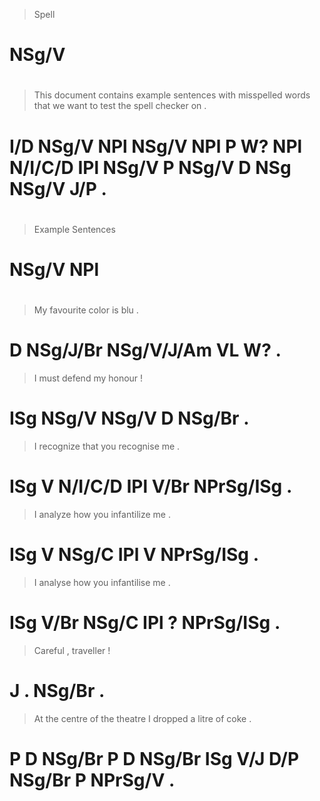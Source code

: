 > Spell
# NSg/V
>
#
> This document contains example sentences with misspelled words that    we  want  to test  the spell checker on  .
# I/D  NSg/V    NPl      NSg/V   NPl       P    W?         NPl   N/I/C/D IPl NSg/V P  NSg/V D   NSg   NSg/V   J/P .
>
#
> Example Sentences
# NSg/V   NPl
>
#
> My favourite color      is blu .
# D  NSg/J/Br  NSg/V/J/Am VL W?  .
> I   must  defend my honour !
# ISg NSg/V NSg/V  D  NSg/Br .
> I   recognize that    you recognise me        .
# ISg V         N/I/C/D IPl V/Br      NPrSg/ISg .
> I   analyze how   you infantilize me        .
# ISg V       NSg/C IPl V           NPrSg/ISg .
> I   analyse how   you infantilise me        .
# ISg V/Br    NSg/C IPl ?           NPrSg/ISg .
> Careful , traveller !
# J       . NSg/Br    .
> At the centre of the theatre I   dropped a   litre  of coke    .
# P  D   NSg/Br P  D   NSg/Br  ISg V/J     D/P NSg/Br P  NPrSg/V .

